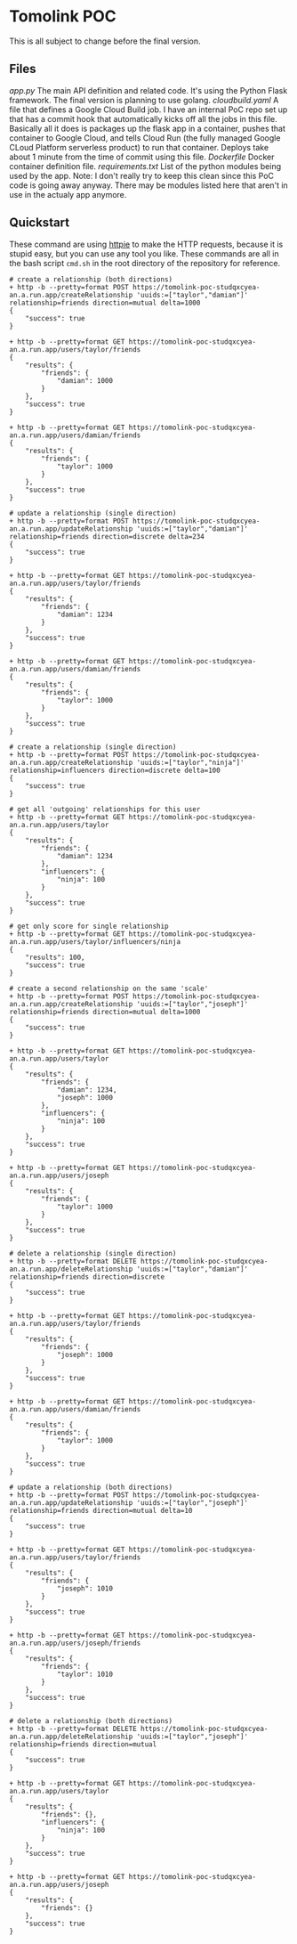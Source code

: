 # Tomolink POC
This is all subject to change before the final version.

## Files
*app.py*
The main API definition and related code.  It's using the Python Flask framework.  The final version is planning to use golang.
*cloudbuild.yaml*
A file that defines a Google Cloud Build job. I have an internal PoC repo set up that has a commit hook that automatically kicks off all the jobs in this file.  Basically all it does is packages up the flask app in a container, pushes that container to Google Cloud, and tells Cloud Run (the fully managed Google CLoud Platform serverless product) to run that container.  Deploys take about 1 minute from the time of commit using this file.
*Dockerfile*
Docker container definition file.
*requirements.txt*
List of the python modules being used by the app. Note: I don't really try to keep this clean since this PoC code is going away anyway.  There may be modules listed here that aren't in use in the actualy app anymore.

## Quickstart
These command are using [httpie](https://httpie.org/) to make the HTTP requests, because it is stupid easy, but you can use any tool you like. These commands are all in the bash script `cmd.sh` in the root directory of the repository for reference.


```
# create a relationship (both directions)
+ http -b --pretty=format POST https://tomolink-poc-studqxcyea-an.a.run.app/createRelationship 'uuids:=["taylor","damian"]' relationship=friends direction=mutual delta=1000
{
    "success": true
}

+ http -b --pretty=format GET https://tomolink-poc-studqxcyea-an.a.run.app/users/taylor/friends
{
    "results": {
        "friends": {
            "damian": 1000
        }
    },
    "success": true
}

+ http -b --pretty=format GET https://tomolink-poc-studqxcyea-an.a.run.app/users/damian/friends
{
    "results": {
        "friends": {
            "taylor": 1000
        }
    },
    "success": true
}
```
```
# update a relationship (single direction)
+ http -b --pretty=format POST https://tomolink-poc-studqxcyea-an.a.run.app/updateRelationship 'uuids:=["taylor","damian"]' relationship=friends direction=discrete delta=234
{
    "success": true
}

+ http -b --pretty=format GET https://tomolink-poc-studqxcyea-an.a.run.app/users/taylor/friends
{
    "results": {
        "friends": {
            "damian": 1234
        }
    },
    "success": true
}

+ http -b --pretty=format GET https://tomolink-poc-studqxcyea-an.a.run.app/users/damian/friends
{
    "results": {
        "friends": {
            "taylor": 1000
        }
    },
    "success": true
}
```
```
# create a relationship (single direction)
+ http -b --pretty=format POST https://tomolink-poc-studqxcyea-an.a.run.app/createRelationship 'uuids:=["taylor","ninja"]' relationship=influencers direction=discrete delta=100
{
    "success": true
}
```
```
# get all 'outgoing' relationships for this user 
+ http -b --pretty=format GET https://tomolink-poc-studqxcyea-an.a.run.app/users/taylor
{
    "results": {
        "friends": {
            "damian": 1234
        },
        "influencers": {
            "ninja": 100
        }
    },
    "success": true
}
```
```
# get only score for single relationship
+ http -b --pretty=format GET https://tomolink-poc-studqxcyea-an.a.run.app/users/taylor/influencers/ninja
{
    "results": 100,
    "success": true
}
```
```
# create a second relationship on the same 'scale'
+ http -b --pretty=format POST https://tomolink-poc-studqxcyea-an.a.run.app/createRelationship 'uuids:=["taylor","joseph"]' relationship=friends direction=mutual delta=1000
{
    "success": true
}

+ http -b --pretty=format GET https://tomolink-poc-studqxcyea-an.a.run.app/users/taylor
{
    "results": {
        "friends": {
            "damian": 1234,
            "joseph": 1000
        },
        "influencers": {
            "ninja": 100
        }
    },
    "success": true
}

+ http -b --pretty=format GET https://tomolink-poc-studqxcyea-an.a.run.app/users/joseph
{
    "results": {
        "friends": {
            "taylor": 1000
        }
    },
    "success": true
}
```
```
# delete a relationship (single direction)
+ http -b --pretty=format DELETE https://tomolink-poc-studqxcyea-an.a.run.app/deleteRelationship 'uuids:=["taylor","damian"]' relationship=friends direction=discrete
{
    "success": true
}

+ http -b --pretty=format GET https://tomolink-poc-studqxcyea-an.a.run.app/users/taylor/friends
{
    "results": {
        "friends": {
            "joseph": 1000
        }
    },
    "success": true
}

+ http -b --pretty=format GET https://tomolink-poc-studqxcyea-an.a.run.app/users/damian/friends
{
    "results": {
        "friends": {
            "taylor": 1000
        }
    },
    "success": true
}
```
```
# update a relationship (both directions)
+ http -b --pretty=format POST https://tomolink-poc-studqxcyea-an.a.run.app/updateRelationship 'uuids:=["taylor","joseph"]' relationship=friends direction=mutual delta=10
{
    "success": true
}

+ http -b --pretty=format GET https://tomolink-poc-studqxcyea-an.a.run.app/users/taylor/friends
{
    "results": {
        "friends": {
            "joseph": 1010
        }
    },
    "success": true
}

+ http -b --pretty=format GET https://tomolink-poc-studqxcyea-an.a.run.app/users/joseph/friends
{
    "results": {
        "friends": {
            "taylor": 1010
        }
    },
    "success": true
}
```
```
# delete a relationship (both directions)
+ http -b --pretty=format DELETE https://tomolink-poc-studqxcyea-an.a.run.app/deleteRelationship 'uuids:=["taylor","joseph"]' relationship=friends direction=mutual
{
    "success": true
}

+ http -b --pretty=format GET https://tomolink-poc-studqxcyea-an.a.run.app/users/taylor
{
    "results": {
        "friends": {},
        "influencers": {
            "ninja": 100
        }
    },
    "success": true
}

+ http -b --pretty=format GET https://tomolink-poc-studqxcyea-an.a.run.app/users/joseph
{
    "results": {
        "friends": {}
    },
    "success": true
}
```
